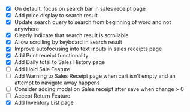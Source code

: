 - [x] On default, focus on search bar in sales receipt page
- [x] Add price display to search result
- [x] Update search query to search from beginning of word and not anywhere
- [x] Clearly indicate that search result is scrollable
- [x] Allow scrolling by keyboard in search result
- [x] Improve autofocusing into text inputs in sales receipts page
- [x] Add Print receipt functionality
- [x] Add Daily total to Sales History page
- [ ] Add Hold Sale Feature
- [ ] Add Warning to Sales Receipt page when cart isn't empty and an attempt to navigate away happens
- [ ] Consider adding modal on Sales receipt after save when change > 0
- [ ] Accept Return Feature
- [x] Add Inventory List page
